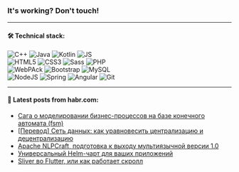 ### It's working? Don't touch!

---

#### 🛠️ Technical stack:

![C++](https://img.shields.io/badge/C++-informational?logo=c%2B%2B&style=flat&logoColor=white&color=9C033A)
![Java](https://img.shields.io/badge/Java-informational?logo=java&style=flat&logoColor=white&color=007396)
![Kotlin](https://img.shields.io/badge/Kotlin-informational?logo=Kotlin&style=flat&logoColor=white&color=0095D5)
![JS](https://img.shields.io/badge/JS-informational?logo=javaScript&style=flat&logoColor=black&color=F7Df1E) <br>
![HTML5](https://img.shields.io/badge/HTML5-informational?logo=html5&style=flat&logoColor=white&color=E34F26)
![CSS3](https://img.shields.io/badge/CSS3-informational?logo=css3&style=flat&logoColor=white&color=157286)
![Sass](https://img.shields.io/badge/Saas-informational?logo=sass&style=flat&logoColor=white&color=hotpink)
![PHP](https://img.shields.io/badge/PHP-informational?logo=php&style=flat&logoColor=white&color=777BB4) <br>
![WebPAck](https://img.shields.io/badge/WebPack-informational?logo=webPack&style=flat&logoColor=white&color=FF6F00)
![Bootstrap](https://img.shields.io/badge/Bootstrap-informational?logo=Bootstrap&style=flat&logoColor=white&color=7952B3)
![MySQL](https://img.shields.io/badge/MySQL-informational?logo=MySQL&style=flat&logoColor=white&color=00f) <br>
![NodeJS](https://img.shields.io/badge/NodeJS-informational?logo=node.js&style=flat&logoColor=white&color=43853D)
![Spring](https://img.shields.io/badge/Spring-informational?logo=Spring&style=flat&logoColor=white&color=0A9EDC)
![Angular](https://img.shields.io/badge/Vue-informational?logo=vue.js&style=flat&logoColor=white&color=red)
![Git](https://img.shields.io/badge/Git-informational?logo=git&style=flat&logoColor=white&color=darkorange)

___

#### 💬 Latest posts from habr.com:

<!-- BLOG-POST-LIST:START -->
- [Сага о моделировании бизнес-процессов на базе конечного автомата &lpar;fsm&rpar;](https://habr.com/ru/post/657373/?utm_source=habrahabr&utm_medium=rss&utm_campaign=657373)
- [[Перевод] Сеть данных: как уравновесить централизацию и децентрализацию](https://habr.com/ru/post/657351/?utm_source=habrahabr&utm_medium=rss&utm_campaign=657351)
- [Apache NLPCraft, подготовка к выходу мультиязычной версии 1.0](https://habr.com/ru/post/657343/?utm_source=habrahabr&utm_medium=rss&utm_campaign=657343)
- [Универсальный Helm-чарт для ваших приложений](https://habr.com/ru/post/657359/?utm_source=habrahabr&utm_medium=rss&utm_campaign=657359)
- [Sliver во Flutter, или как работает скролл](https://habr.com/ru/post/657215/?utm_source=habrahabr&utm_medium=rss&utm_campaign=657215)
<!-- BLOG-POST-LIST:END -->
